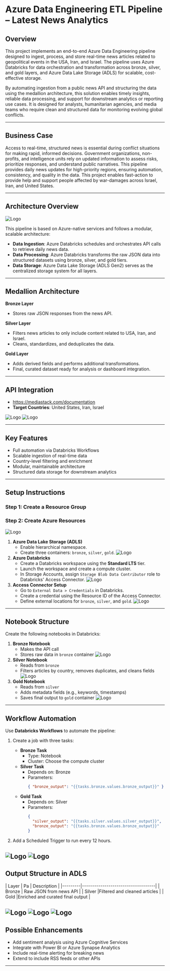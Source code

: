 # Azure Data Engineering ETL Pipeline – Latest News Analytics

## Overview

This project implements an end-to-end Azure Data Engineering pipeline designed to ingest, process, and store real-time news articles related to geopolitical events in the USA, Iran, and Israel. The pipeline uses Azure Databricks for data orchestration and transformation across bronze, silver, and gold layers, and Azure Data Lake Storage (ADLS) for scalable, cost-effective storage.

By automating ingestion from a public news API and structuring the data using the medallion architecture, this solution enables timely insights, reliable data processing, and support for downstream analytics or reporting use cases. It is designed for analysts, humanitarian agencies, and media teams who require clean and structured data for monitoring evolving global conflicts.

---

## Business Case

Access to real-time, structured news is essential during conflict situations for making rapid, informed decisions. Government organizations, non-profits, and intelligence units rely on updated information to assess risks, prioritize responses, and understand public narratives. This pipeline provides daily news updates for high-priority regions, ensuring automation, consistency, and quality in the data. This project enables fast-action to provide help and support people affected by war-damages across Israel, Iran, and United States.

---

## Architecture Overview
![Logo](screenshots/arcc.png)

This pipeline is based on Azure-native services and follows a modular, scalable architecture:

- **Data Ingestion**: Azure Databricks schedules and orchestrates API calls to retrieve daily news data.
- **Data Processing**: Azure Databricks transforms the raw JSON data into structured datasets using bronze, silver, and gold tiers.
- **Data Storage**: Azure Data Lake Storage (ADLS Gen2) serves as the centralized storage system for all layers.

---

## Medallion Architecture

**Bronze Layer**
- Stores raw JSON responses from the news API.
  
**Silver Layer**
- Filters news articles to only include content related to USA, Iran, and Israel.
- Cleans, standardizes, and deduplicates the data.

**Gold Layer**
- Adds derived fields and performs additional transformations.
- Final, curated dataset ready for analysis or dashboard integration.

---

## API Integration

- https://mediastack.com/documentation
- **Target Countries**: United States, Iran, Israel

![Logo](screenshots/2.png)
![Logo](screenshots/3.png)

---

## Key Features

- Full automation via Databricks Workflows
- Scalable ingestion of real-time data
- Country-level filtering and enrichment
- Modular, maintainable architecture
- Structured data storage for downstream analytics

---

## Setup Instructions

### Step 1: Create a Resource Group
### Step 2: Create Azure Resources
![Logo](screenshots/4.png)
1. **Azure Data Lake Storage (ADLS)**
   - Enable hierarchical namespace.
   - Create three containers: `bronze`, `silver`, `gold`.
![Logo](screenshots/5.png)
2. **Azure Databricks**
   - Create a Databricks workspace using the **Standard LTS** tier.
   - Launch the workspace and create a compute cluster.
   - In Storage Accounts, assign `Storage Blob Data Contributor` role to Databricks' Access Connector.
![Logo](screenshots/6.png)
3. **Access Connector Setup**
   - Go to `External Data > Credentials` in Databricks.
   - Create a credential using the Resource ID of the Access Connector.
   - Define external locations for `bronze`, `silver`, and `gold`.
![Logo](screenshots/7.png)
---

## Notebook Structure

Create the following notebooks in Databricks:

1. **Bronze Notebook**
   - Makes the API call
   - Stores raw data in `bronze` container
![Logo](screenshots/8.png)
2. **Silver Notebook**
   - Reads from `bronze`
   - Filters articles by country, removes duplicates, and cleans fields
![Logo](screenshots/9.png)
3. **Gold Notebook**
   - Reads from `silver`
   - Adds metadata fields (e.g., keywords, timestamps)
   - Saves final output to `gold` container
![Logo](screenshots/10.png)
---

## Workflow Automation

Use **Databricks Workflows** to automate the pipeline:

1. Create a job with three tasks:
   - **Bronze Task**
     - Type: Notebook
     - Cluster: Choose the compute cluster
   - **Silver Task**
     - Depends on: Bronze
     - Parameters:
       ```json
       { "bronze_output": "{{tasks.bronze.values.bronze_output}}" }
       ```
   - **Gold Task**
     - Depends on: Silver
     - Parameters:
       ```json
       {
         "silver_output": "{{tasks.silver.values.silver_output}}",
         "bronze_output": "{{tasks.bronze.values.bronze_output}}"
       }
       ```

2. Add a Scheduled Trigger to run every 12 hours.

![Logo](screenshots/11.png)
![Logo](screenshots/12.png)
---

## Output Structure in ADLS

| Layer   | Pa | Description                  |
|---------|------------------------------------|
| Bronze  | Raw JSON from news API             |
| Silver  |Filtered and cleaned articles      |
| Gold    |Enriched and curated final output  |

![Logo](screenshots/13.png)
![Logo](screenshots/14.png)
![Logo](screenshots/15.png)
---

## Possible Enhancements

- Add sentiment analysis using Azure Cognitive Services
- Integrate with Power BI or Azure Synapse Analytics
- Include real-time alerting for breaking news
- Extend to include RSS feeds or other APIs



---



